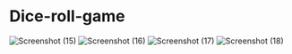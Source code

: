 # Dice-roll-game

![Screenshot (15)](https://github.com/PunithRajKumarM/Dice-roll-game/assets/146944110/c352875c-dadb-4b00-ab98-d6fccea2c666)
![Screenshot (16)](https://github.com/PunithRajKumarM/Dice-roll-game/assets/146944110/8383c6af-5727-4df4-ba9f-95a75c6c52e3)
![Screenshot (17)](https://github.com/PunithRajKumarM/Dice-roll-game/assets/146944110/ef0c889a-03d6-4ab2-ae61-b4d9f40d7b0b)
![Screenshot (18)](https://github.com/PunithRajKumarM/Dice-roll-game/assets/146944110/e1c23796-808a-43b1-a098-deef46fc7080)

